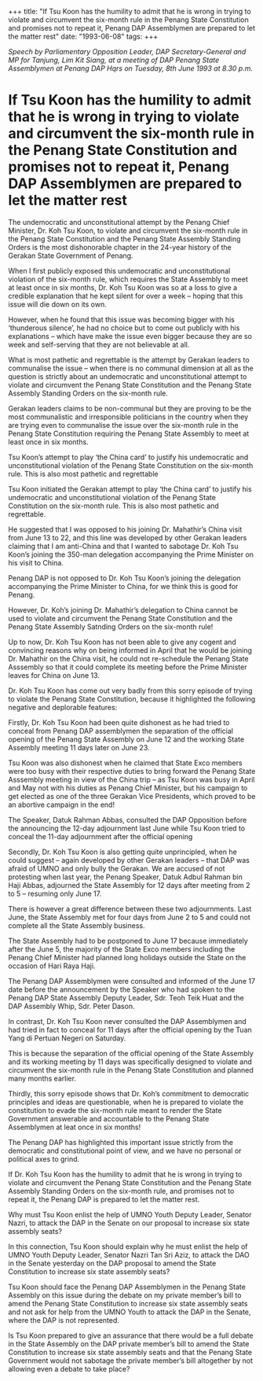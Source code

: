 +++ 
title: "If Tsu Koon has the humility to admit that he is wrong in trying to violate and circumvent the six-month rule in the Penang State Constitution and promises not to repeat it, Penang DAP Assemblymen are prepared to let the matter rest"
date: "1993-06-08"
tags:
+++

_Speech by Parliamentary Opposition Leader, DAP Secretary-General and MP for Tanjung, Lim Kit Siang, at a meeting of DAP Penang State Assemblymen at Penang DAP Hqrs on Tuesday, 8th June 1993 at 8.30 p.m._

# If Tsu Koon has the humility to admit that he is wrong in trying to violate and circumvent the six-month rule in the Penang State Constitution and promises not to repeat it, Penang DAP Assemblymen are prepared to let the matter rest

The undemocratic and unconstitutional attempt by the Penang Chief Minister, Dr. Koh Tsu Koon, to violate and circumvent the six-month rule in the Penang State Constitution and the Penang State Assembly Standing Orders is the most dishonorable chapter in the 24-year history of the Gerakan State Government of Penang.</u>

When I first publicly exposed this undemocratic and unconstitutional violation of the six-month rule, which requires the State Assembly to meet at least once in six months, Dr. Koh Tsu Koon was so at a loss to give a credible explanation that he kept silent for over a week – hoping that this issue will die down on its own.

However, when he found that this issue was becoming bigger with his ‘thunderous silence’, he had no choice but to come out publicly with his explanations – which have make the issue even bigger because they are so week and self-serving that they are not believable at all.

What is most pathetic and regrettable is the attempt by Gerakan leaders to communalise the issue – when there is no communal dimension at all as the question is strictly about an undemocratic and unconstitutional attempt to violate and circumvent the Penang State Constitution and the Penang State Assembly Standing Orders on the six-month rule.

Gerakan leaders claims to be non-communal but they are proving to be the most communalistic and irresponsible politicians in the country when they are trying even to communalise the issue over the six-month rule in the Penang State Constitution requiring the Penang State Assembly to meet at least once in six months.

Tsu Koon’s attempt to play ‘the China card’ to justify his undemocratic and unconstitutional violation of the Penang State Constitution on the six-month rule. This is also most pathetic and regrettable	   

Tsu Koon initiated the Gerakan attempt to play ‘the China card’ to justify his undemocratic and unconstitutional violation of the Penang State Constitution on the six-month rule. This is also most pathetic and regrettable.

He suggested that I was opposed to his joining Dr. Mahathir’s China visit from June 13 to 22, and this line was developed by other Gerakan leaders claiming that I am anti-China and that I wanted to sabotage Dr. Koh Tsu Koon’s joining the 350-man delegation accompanying the Prime Minister on his visit to China.

Penang DAP is not opposed to Dr. Koh Tsu Koon’s joining the delegation accompanying the Prime Minister to China, for we think this is good for Penang.

However, Dr. Koh’s joining Dr. Mahathir’s delegation to China cannot be used to violate and circumvent the Penang State Constitution and the Penang State Assembly Satnding Orders on the six-month rule!

Up to now, Dr. Koh Tsu Koon has not been able to give any cogent and convincing reasons why on being informed in April that he would be joining Dr. Mahathir on the China visit, he could not re-schedule the Penang State Asssembly so that it could complete its meeting before the Prime Minister leaves for China on June 13.

Dr. Koh Tsu Koon has come out very badly from this sorry episode of trying to violate the Penang State Constitution, because it highlighted the following negative and deplorable features:

Firstly, Dr. Koh Tsu Koon had been quite dishonest as he had tried to conceal from Penang DAP assemblymen the separation of the official opening of the Penang State Assembly on June 12 and the working State Assembly meeting 11 days later on June 23.

Tsu Koon was also dishonest when he claimed that State Exco members were too busy with their respective duties to bring forward the Penang State Asssembly meeting in view of the China trip – as Tsu Koon was busy in April and May not with his duties as Penang Chief Minister, but his campaign to get elected as one of the three Gerakan Vice Presidents, which proved to be an abortive campaign in the end!

The Speaker, Datuk Rahman Abbas, consulted the DAP Opposition before the announcing the 12-day adjournment last June while Tsu Koon tried to conceal the 11-day adjournment after the official opening																				   

Secondly, Dr. Koh Tsu Koon is also getting quite unprincipled, when he could suggest – again developed by other Gerakan leaders – that DAP was afraid of UMNO and only bully the Gerakan. We are accused of not protesting when last year, the Penang Speaker, Datuk Adbul Rahman bin Haji Abbas, adjourned the State Assembly for 12 days after meeting from 2 to 5 – resuming only June 17.

There is however a great difference between these two adjournments. Last June, the State Assembly met for four days from June 2 to 5 and could not complete all the State Assembly business.

The State Assembly had to be postponed to June 17 because immediately after the June 5, the majority of the State Exco members including the Penang Chief Minister had planned long holidays outside the State on the occasion of Hari Raya Haji.

The Penang DAP Assemblymen were consulted and informed of the June 17 date before the announcement by the Speaker who had spoken to the Penang DAP State Assembly Deputy Leader, Sdr. Teoh Teik Huat and the DAP Assembly Whip, Sdr. Peter Dason.

In contrast, Dr. Koh Tsu Koon never consulted the DAP Assemblymen and had tried in fact to conceal for 11 days after the official opening by the Tuan Yang di Pertuan Negeri on Saturday.

This is because the separation of the official opening of the State Assembly and its working meeting by 11 days was specifically designed to violate and circumvent the six-month rule in the Penang State Constitution and planned many months earlier.

Thirdly, this sorry episode shows that Dr. Koh’s commitment to democratic principles and ideas are questionable, when he is prepared to violate the constitution to evade the six-month rule meant to render the State Government answerable and accountable to the Penang State Assemblymen at leat once in six months!

The Penang DAP has highlighted this important issue strictly from the democratic and constitutional point of view, and we have no personal or political axes to grind.

If Dr. Koh Tsu Koon has the humility to admit that he is wrong in trying to violate and circumvent the Penang State Constitution and the Penang State Assembly Standing Orders on the six-month rule, and promises not to repeat it, the Penang DAP is prepared to let the matter rest.

Why must Tsu Koon enlist the help of UMNO Youth Deputy Leader, Senator Nazri, to attack the DAP in the Senate on our proposal to increase six state assembly seats?								   

In this connection, Tsu Koon should explain why he must enlist the help of UMNO Youth Deputy Leader, Senator Nazri Tan Sri Aziz, to attack the DAO in the Senate yesterday on the DAP proposal to amend the State Constitution to increase six state assembly seats?

Tsu Koon should face the Penang DAP Assemblymen in the Penang State Assembly on this issue during the debate on my private member’s bill to amend the Penang State Constitution to increase six state assembly seats and not ask for help from the UMNO Youth to attack the DAP in the Senate, where the DAP is not represented.

Is Tsu Koon prepared to give an assurance that there would be a full debate in the State Assembly on the DAP private member’s bill to amend the State Constitution to increase six state assembly seats and that the Penang State Government would not sabotage the private member’s bill altogether by not allowing even a debate to take place?
 
